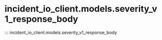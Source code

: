 # incident_io_client.models.severity_v1_response_body

::: incident_io_client.models.severity_v1_response_body
